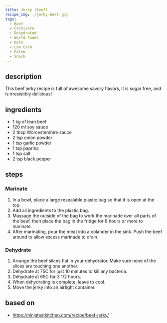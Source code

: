 ```yaml
---
title: Jerky (Beef)
recipe_img: ./jerky-beef.jpg
tags:
  - Beef
  - Carnivore
  - Dehydrated
  - World Foods
  - Keto
  - Low Carb
  - Paleo
  - Snack
---
```


## description

This beef jerky recipe is full of awesome savory flavors, it is sugar free, and is irresistibly delicious!

## ingredients

- 1 kg of lean beef
- 120 ml soy sauce
- 2 tbsp Worcestershire sauce
- 2 tsp onion powder
- 1 tsp garlic powder
- 1 tsp paprika
- 1 tsp salt
- 2 tsp black pepper

## steps

### Marinate

1. In a bowl, place a large resealable plastic bag so that it is open at the top.
2. Add all ingredients to the plastic bag.
3. Massage the outside of the bag to work the marinade over all parts of the beef, then place the bag in the fridge for 8 hours or more to marinate.
4. After marinating, pour the meat into a colander in the sink. Push the beef around to allow excess marinade to drain.

### Dehydrate

1. Arrange the beef slices flat in your dehydrator. Make sure none of the slices are touching one another.
2. Dehydrate at 75C for just 10 minutes to kill any bacteria.
3. Dehydrate at 65C for 3 1/2 hours.
4. When dehydrating is complete, leave to cool.
5. Move the jerky into an airtight container.

## based on

- https://ninjatestkitchen.com/recipe/beef-jerky/
